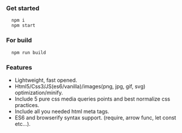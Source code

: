 ### Get started

```
  npm i
  npm start
```

### For build

```
  npm run build
```

### Features

- Lightweight, fast opened.
- Html5/Css3/JS(es6/vanilla)/images(png, jpg, gif, svg) optimization/minify.
- Include 5 pure css media queries points and best normalize css practices.
- Include all you needed html meta tags.
- ES6 and browserify syntax support. (require, arrow func, let const etc...).
